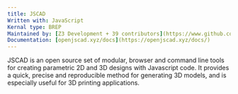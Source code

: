 ```yaml
---
title: JSCAD
Written with: JavaScript
Kernal type: BREP
Maintained by: [Z3 Development + 39 contributors](https://www.github.com/jscad)
Documentation: [openjscad.xyz/docs](https://openjscad.xyz/docs/)
---
```

JSCAD is an open source set of modular, browser and command line tools for creating parametric 2D and 3D designs with Javascript code. It provides a quick, precise and reproducible method for generating 3D models, and is especially useful for 3D printing applications.